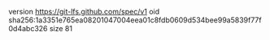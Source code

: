 version https://git-lfs.github.com/spec/v1
oid sha256:1a3351e765ea08201047004eea01c8fdb0609d534bee99a5839f77f0d4abc326
size 81
